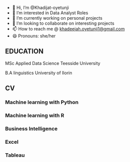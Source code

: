 - 👋 Hi, I’m @Khadijat-oyetunji
- 👀 I’m interested in Data Analyst Roles
- 🌱 I’m currently working on personal projects
- 💞️ I’m looking to collaborate on interesting projects
- 📫 How to reach me @ khadeejah.oyetunji1@gmail.com
- 😄 Pronouns: she/her
  


## EDUCATION

MSc Applied Data Science 
Teesside University

B.A linguistics 
University of Ilorin

## CV 

### Machine learning with Python
### Machine learning with R
### Business Intelligence 
### Excel
### Tableau

<!---
Khadijat-oyetunji/Khadijat-oyetunji is a ✨ special ✨ repository because its `README.md` (this file) appears on your GitHub profile.
You can click the Preview link to take a look at your changes.
--->
